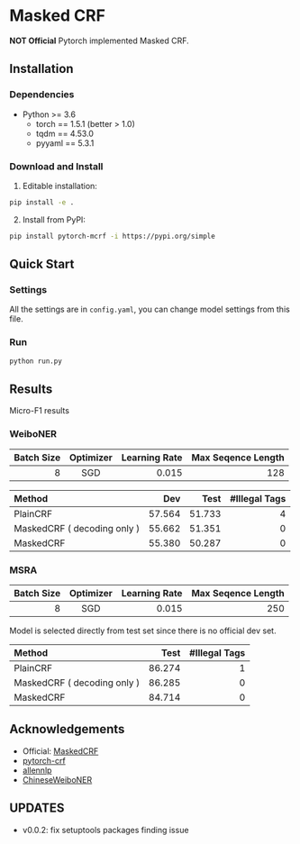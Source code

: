 # Masked CRF

**NOT Official** Pytorch implemented Masked CRF.

## Installation

### Dependencies
- Python >= 3.6
  - torch == 1.5.1 (better > 1.0)
  - tqdm == 4.53.0
  - pyyaml == 5.3.1

### Download and Install

1. Editable installation:

```bash
pip install -e .
```

2. Install from PyPI:

```bash
pip install pytorch-mcrf -i https://pypi.org/simple
```

## Quick Start

### Settings

All the settings are in `config.yaml`, you can change model settings from this file.

### Run

```bash
python run.py
```

## Results

Micro-F1 results

### WeiboNER

| Batch Size | Optimizer | Learning Rate | Max Seqence Length |
| ---------: | :-------: | ------------: | -----------------: |
|          8 |    SGD    |         0.015 |                128 |

| Method                      |    Dev |   Test | #Illegal Tags |
| :-------------------------- | -----: | -----: | ------------: |
| PlainCRF                    | 57.564 | 51.733 |             4 |
| MaskedCRF ( decoding only ) | 55.662 | 51.351 |             0 |
| MaskedCRF                   | 55.380 | 50.287 |             0 |


### MSRA

| Batch Size | Optimizer | Learning Rate | Max Seqence Length |
| ---------: | :-------: | ------------: | -----------------: |
|          8 |    SGD    |         0.015 |                250 |

Model is selected directly from test set since there is no official dev set.

| Method                      |   Test | #Illegal Tags |
| :-------------------------- | -----: | ------------: |
| PlainCRF                    | 86.274 |             1 |
| MaskedCRF ( decoding only ) | 86.285 |             0 |
| MaskedCRF                   | 84.714 |             0 |


## Acknowledgements

- Official: [MaskedCRF](https://github.com/DandyQi/MaskedCRF)
- [pytorch-crf](https://github.com/kmkurn/pytorch-crf)
- [allennlp](https://github.com/allenai/allennlp)
- [ChineseWeiboNER](https://github.com/OYE93/Chinese-NLP-Corpus/tree/master/NER/)

## UPDATES
- v0.0.2: fix setuptools packages finding issue
